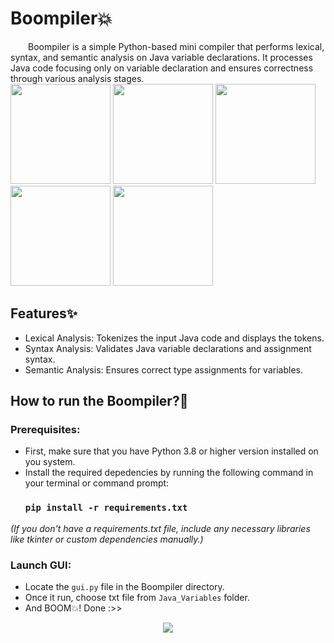 # Boompiler💥
&emsp;&emsp;Boompiler is a simple Python-based mini compiler that performs lexical, syntax, and semantic analysis on Java variable declarations. It processes Java code focusing only on variable declaration and ensures correctness through various analysis stages.
<br> <img src="https://user-images.githubusercontent.com/74038190/216649441-c7a4d602-5d9b-4c5b-99d4-697bddf6f8e0.gif" width="160" />
<img src="https://user-images.githubusercontent.com/74038190/216655818-2e7b9a31-49bf-4744-85a8-db8a2577c45c.gif" width="160" />
<img src="https://user-images.githubusercontent.com/74038190/216655855-e00c1861-e964-4b4f-90ae-2592cad7b272.gif" width="160" />
<img src="https://user-images.githubusercontent.com/74038190/216655813-c9147cb2-cfee-4955-b591-52cac08f1f60.gif" width="160" />
<img src="https://user-images.githubusercontent.com/74038190/216656986-e4424d73-56dd-4e0d-96ac-66f9f2c3be42.gif" width="160" />

## Features✨
- Lexical Analysis: Tokenizes the input Java code and displays the tokens. 
- Syntax Analysis: Validates Java variable declarations and assignment syntax.
- Semantic Analysis: Ensures correct type assignments for variables.

## How to run the Boompiler?🤔
### Prerequisites:
- First, make sure that you have Python 3.8 or higher version installed on you system.
- Install the required depedencies by running the following command in your terminal or command prompt:
  ### `pip install -r requirements.txt`
*(If you don't have a requirements.txt file, include any necessary libraries like tkinter or custom dependencies manually.)*

### Launch GUI:
- Locate the `gui.py` file in the Boompiler directory.
- Once it run, choose txt file from `Java_Variables` folder.
- And BOOM💥! Done :>>
<p align="center">
  <img src="https://github.com/user-attachments/assets/44ac5675-c94b-4439-8e8f-546d206d7371"/>
</p>
